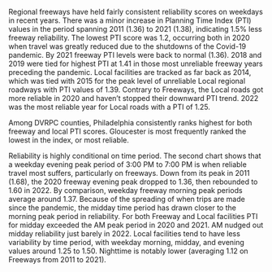 Regional freeways have held fairly consistent reliability scores on weekdays in recent years. There was a minor increase in Planning Time Index (PTI) values in the period spanning 2011 (1.36) to 2021 (1.38), indicating 1.5% less freeway reliability. The lowest PTI score was 1.2, occurring both in 2020 when travel was greatly reduced due to the shutdowns of the Covid-19 pandemic. By 2021 freeway PTI levels were back to normal (1.36). 2018 and 2019 were tied for highest PTI at 1.41 in those most unreliable freeway years preceding the pandemic. Local facilities are tracked as far back as 2014, which was tied with 2015 for the peak level of unreliable Local regional roadways with PTI values of 1.39. Contrary to Freeways, the Local roads got more reliable in 2020 and haven’t stopped their downward PTI trend. 2022 was the most reliable year for Local roads with a PTI of 1.25.

Among DVRPC counties, Philadelphia consistently ranks highest for both freeway and local PTI scores. Gloucester is most frequently ranked the lowest in the index, or most reliable.

Reliability is highly conditional on time period. The second chart shows that a weekday evening peak period of 3:00 PM to 7:00 PM is when reliable travel most suffers, particularly on freeways. Down from its peak in 2011 (1.68), the 2020 freeway evening peak dropped to 1.36, then rebounded to 1.60 in 2022. By comparison, weekday freeway morning peak periods average around 1.37. Because of the spreading of when trips are made since the pandemic, the midday time period has drawn closer to the morning peak period in reliability. For both Freeway and Local facilities PTI for midday exceeded the AM peak period in 2020 and 2021. AM nudged out midday reliability just barely in 2022. Local facilities tend to have less variability by time period, with weekday morning, midday, and evening values around 1.25 to 1.50. Nighttime is notably lower (averaging 1.12 on Freeways from 2011 to 2021).
